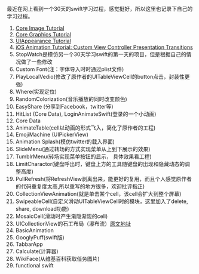 最近在网上看到一个30天的swift学习过程，感觉挺好，所以这里也记录下自己的学习过程。

1. [Core Image Tutorial](https://www.raywenderlich.com/76285/beginning-core-image-swift)
2. [Core Graphics Tutorial](https://www.raywenderlich.com/90690/modern-core-graphics-with-swift-part-1)
3. [UIAppearance Tutorial](https://www.raywenderlich.com/108766/uiappearance-tutorial)
4. [iOS Animation Tutorial: Custom View Controller Presentation Transitions](https://www.raywenderlich.com/113845/ios-animation-tutorial-custom-view-controller-presentation-transitions)
5. StopWatch是模仿另一个30天学习swift的第一天的项目，但是根据自己的情况做了一些修改
6. Custom Font(注：字体导入时时通过plist文件)
7. PlayLocalVedio(修改了原作者的UITableViewCell的button点击，封装性更强)
8. Where(实现定位)
9. RandomColorization(音乐播放的同时改变颜色)
10. EasyShare (分享到Facebook，twitter等)
11. HitList (Core Data), LoginAnimateSwift(登录的一个小动画)
12. Core Data
13. AnimateTable(cell以动画的形式飞入，简化了原作者的工程)
14. EmojiMachine (UIPickerView)
15. Animation Splash(模仿twitter的载入界面)
16. SlideMenu(通过转场的方式实现菜单从上到下展示的效果)
17. TumblrMenu(转场实现菜单按钮的显示， 具体效果看工程)
18. LimitCharactor(键盘呼出时，键盘上方的工具随键盘的出现和隐藏动态的调整高度)
19. PullRefresh(将RefreshView剥离出来，能更好的复用，而且个人感觉原作者的代码重复度太高,所以重写的地方很多，欢迎批评指正)
20. CollectionViewAnimation(就是单击某个cell，该cell会扩大到整个屏幕)
21. SwipeableCell(自定义滑动UITableViewCell时的模块，这里加入了delete, share, download功能)
22. MosaicCell(滑动时产生渐隐渐现的cell)
23. UICollectionView的石工布局（瀑布流）[原文地址](https://www.raywenderlich.com/107439/uicollectionview-custom-layout-tutorial-pinterest)
24. BasicAnimation
25. GooglyPuff(swift版)
26. TabbarApp
27. Calculate(计算器)
28. WikiFace(从维基百科获取任务图片)
29. functional swift
